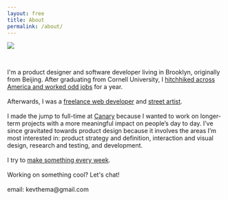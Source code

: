 ```yaml
---
layout: free
title: About
permalink: /about/
---
```



<section id="about" class="cf mb5 w-100">
    <div class="fn fl-ns w-25-ns w-50">
        <img src="{{site.baseurl}}/assets/img/me.jpg">
    </div>
    <div class="fn fl-ns w-25-ns w-100">
    <p>&nbsp;</p>
    </div>
    <div class="fn fl-ns w-50-ns w-100"><p class="mt0-ns f3 lh-copy"> I'm a product designer and software developer living in Brooklyn, originally from Beijing. After graduating from Cornell University, I <a class="underline black" href="{{site.baseurl}}/vignettes/">hitchhiked across America and worked odd jobs</a> for a year.
<br><br>
  Afterwards, I was a <a class="underline black" href="https://research.cornell.edu">freelance web developer</a> and <a class="underline black" href="{{site.baseurl}}/streetart/">street artist</a>.
  <br><br>
  I made the jump to full-time at <a class="underline black" href="https://canary.is/how-it-works/">Canary</a> because I wanted to work on longer-term projects with a more meaningful impact on people’s day to day. I’ve since gravitated towards product design because it involves the areas I’m most interested in: product strategy and definition, interaction and visual design, research and testing, and development.
<br><br>
    I try to <a class="underline black" href="http://maaa.space/">make  something every week</a>.
    <br><br>
   Working on something cool? Let's chat!
   <br><br>
   email: kevthema@gmail.com
   </p>
   </div>
    
</section>
